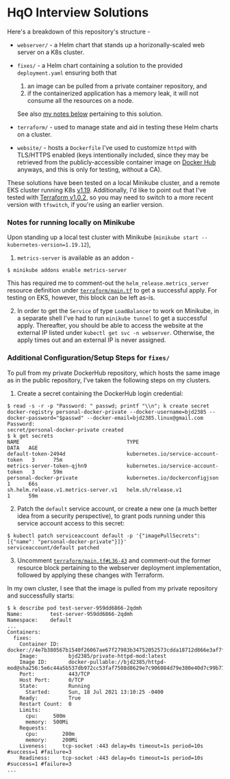 HqO Interview Solutions
=======================

Here's a breakdown of this repository's structure -

* `webserver/` - a Helm chart that stands up a horizonally-scaled web server on a K8s cluster.
* `fixes/` - a Helm chart containing a solution to the provided `deployment.yaml` ensuring both that
    1. an image can be pulled from a private container repository, and
    2. if the containerized application has a memory leak, it will not consume all the resources on a node.
  
  See also [my notes below](#additional-configurationsetup-steps-for-fixes) pertaining to this solution.
* `terraform/` - used to manage state and aid in testing these Helm charts on a cluster.
* `website/` - hosts a `Dockerfile` I've used to customize `httpd` with TLS/HTTPS enabled (keys intentionally included, since they may be retrieved from the publicly-accessible container image on [Docker Hub](https://hub.docker.com/r/bjd2385/httpd-mod) anyways, and this is only for testing, without a CA).

These solutions have been tested on a local Minikube cluster, and a remote EKS cluster running K8s [v1.19](https://kubernetes.io/releases/). Additionally, I'd like to point out that I've tested with [Terraform v1.0.2](terraform/terraform.tf#L14), so you may need to switch to a more recent version with `tfswitch`, if you're using an earlier version.

### Notes for running locally on Minikube

Upon standing up a local test cluster with Minikube (`minikube start --kubernetes-version=1.19.12`),

1. `metrics-server` is available as an addon -
```shell
$ minikube addons enable metrics-server
```
This has required me to comment-out the `helm_release.metrics_server` resource definition under [`terraform/main.tf`](terraform/main.tf) to get a successful apply. For testing on EKS, however, this block can be left as-is.

2. In order to get the `Service` of type `LoadBalancer` to work on Minikube, in a separate shell I've had to run `minikube tunnel` to get a successful apply. Thereafter, you
should be able to access the website at the external IP listed under `kubectl get svc -n webserver`. Otherwise, the apply times out and an external IP is never assigned.
   
### Additional Configuration/Setup Steps for `fixes/`

To pull from my private DockerHub repository, which hosts the same image as in the public repository, I've taken the following steps on my clusters.

1. Create a secret containing the DockerHub login credential:
```shell
$ read -s -r -p "Password: " passwd; printf "\\n"; k create secret docker-registry personal-docker-private --docker-username=bjd2385 --docker-password="$passwd" --docker-email=bjd2385.linux@gmail.com
Password: 
secret/personal-docker-private created
$ k get secrets
NAME                                   TYPE                                  DATA   AGE
default-token-2494d                    kubernetes.io/service-account-token   3      75m
metrics-server-token-qjhn9             kubernetes.io/service-account-token   3      59m
personal-docker-private                kubernetes.io/dockerconfigjson        1      66s
sh.helm.release.v1.metrics-server.v1   helm.sh/release.v1                    1      59m
```

2. Patch the `default` service account, or create a new one (a much better idea from a security perspective), to grant pods running under this service account access to this secret:
```shell
$ kubectl patch serviceaccount default -p '{"imagePullSecrets": [{"name": "personal-docker-private"}]}'
serviceaccount/default patched
```

3. Uncomment [`terraform/main.tf#L36-43`](terraform/main.tf#L36) and comment-out the former resource block pertaining to the webserver deployment implementation, followed by applying these changes with Terraform.

In my own cluster, I see that the image is pulled from my private repository and successfully starts:
```shell
$ k describe pod test-server-959dd6866-2qdmh
Name:         test-server-959dd6866-2qdmh
Namespace:    default
...
Containers:
  fixes:
    Container ID:   docker://4e7b380567b1540f26067ae67f27983b34752052573cdda18712d866e3af7f91
    Image:          bjd2385/private-httpd-mod:latest
    Image ID:       docker-pullable://bjd2385/httpd-mod@sha256:5e6c44a5b537db972cc53faf7508d8629e7c906084d79e380e40d7c99b777cf4
    Port:           443/TCP
    Host Port:      0/TCP
    State:          Running
      Started:      Sun, 18 Jul 2021 13:10:25 -0400
    Ready:          True
    Restart Count:  0
    Limits:
      cpu:     500m
      memory:  500Mi
    Requests:
      cpu:        200m
      memory:     200Mi
    Liveness:     tcp-socket :443 delay=0s timeout=1s period=10s #success=1 #failure=3
    Readiness:    tcp-socket :443 delay=0s timeout=1s period=10s #success=1 #failure=3
...
```